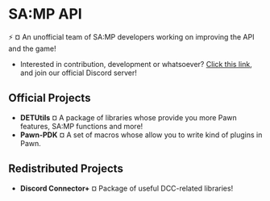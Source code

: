 # SA:MP API
:zap: ¤ An unofficial team of SA:MP developers working on improving the API and the game!

- Interested in contribution, development or whatsoever? [Click this link](https://discord.gg/k54r9YVY8R), and join our official Discord server!

## Official Projects

- **DETUtils** ¤ A package of libraries whose provide you more Pawn features, SA:MP functions and more!
- **Pawn-PDK** ¤ A set of macros whose allow you to write kind of plugins in Pawn.

## Redistributed Projects

- **Discord Connector+** ¤ Package of useful DCC-related libraries!
